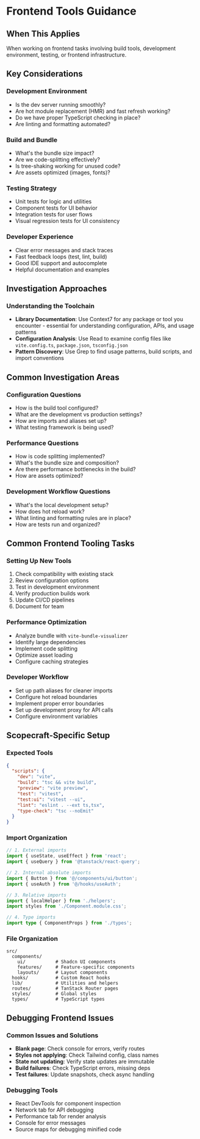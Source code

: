 # Frontend Tools Guidance

## When This Applies
When working on frontend tasks involving build tools, development environment, testing, or frontend infrastructure.

## Key Considerations

### Development Environment
- Is the dev server running smoothly?
- Are hot module replacement (HMR) and fast refresh working?
- Do we have proper TypeScript checking in place?
- Are linting and formatting automated?

### Build and Bundle
- What's the bundle size impact?
- Are we code-splitting effectively?
- Is tree-shaking working for unused code?
- Are assets optimized (images, fonts)?

### Testing Strategy
- Unit tests for logic and utilities
- Component tests for UI behavior
- Integration tests for user flows
- Visual regression tests for UI consistency

### Developer Experience
- Clear error messages and stack traces
- Fast feedback loops (test, lint, build)
- Good IDE support and autocomplete
- Helpful documentation and examples

## Investigation Approaches

### Understanding the Toolchain
- **Library Documentation**: Use Context7 for any package or tool you encounter - essential for understanding configuration, APIs, and usage patterns
- **Configuration Analysis**: Use Read to examine config files like `vite.config.ts`, `package.json`, `tsconfig.json`
- **Pattern Discovery**: Use Grep to find usage patterns, build scripts, and import conventions

## Common Investigation Areas

### Configuration Questions
- How is the build tool configured?
- What are the development vs production settings?
- How are imports and aliases set up?
- What testing framework is being used?

### Performance Questions
- How is code splitting implemented?
- What's the bundle size and composition?
- Are there performance bottlenecks in the build?
- How are assets optimized?

### Development Workflow Questions
- What's the local development setup?
- How does hot reload work?
- What linting and formatting rules are in place?
- How are tests run and organized?

## Common Frontend Tooling Tasks

### Setting Up New Tools
1. Check compatibility with existing stack
2. Review configuration options
3. Test in development environment
4. Verify production builds work
5. Update CI/CD pipelines
6. Document for team

### Performance Optimization
- Analyze bundle with `vite-bundle-visualizer`
- Identify large dependencies
- Implement code splitting
- Optimize asset loading
- Configure caching strategies

### Developer Workflow
- Set up path aliases for cleaner imports
- Configure hot reload boundaries
- Implement proper error boundaries
- Set up development proxy for API calls
- Configure environment variables

## Scopecraft-Specific Setup

### Expected Tools
```json
{
  "scripts": {
    "dev": "vite",
    "build": "tsc && vite build",
    "preview": "vite preview",
    "test": "vitest",
    "test:ui": "vitest --ui",
    "lint": "eslint . --ext ts,tsx",
    "type-check": "tsc --noEmit"
  }
}
```

### Import Organization
```typescript
// 1. External imports
import { useState, useEffect } from 'react';
import { useQuery } from '@tanstack/react-query';

// 2. Internal absolute imports
import { Button } from '@/components/ui/button';
import { useAuth } from '@/hooks/useAuth';

// 3. Relative imports
import { localHelper } from './helpers';
import styles from './Component.module.css';

// 4. Type imports
import type { ComponentProps } from './types';
```

### File Organization
```
src/
  components/
    ui/           # Shadcn UI components
    features/     # Feature-specific components
    layouts/      # Layout components
  hooks/          # Custom React hooks
  lib/            # Utilities and helpers
  routes/         # TanStack Router pages
  styles/         # Global styles
  types/          # TypeScript types
```

## Debugging Frontend Issues

### Common Issues and Solutions
- **Blank page**: Check console for errors, verify routes
- **Styles not applying**: Check Tailwind config, class names
- **State not updating**: Verify state updates are immutable
- **Build failures**: Check TypeScript errors, missing deps
- **Test failures**: Update snapshots, check async handling

### Debugging Tools
- React DevTools for component inspection
- Network tab for API debugging  
- Performance tab for render analysis
- Console for error messages
- Source maps for debugging minified code